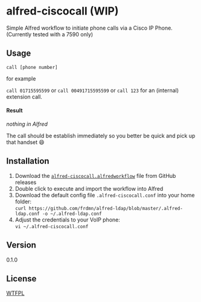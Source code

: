 alfred-ciscocall (WIP)
======================

Simple Alfred workflow to initiate phone calls via a Cisco IP Phone. (Currently tested with a 7590 only)

## Usage

`call [phone number]`  

for example

`call 01715595599` or `call 00491715595599` or `call 123` for an (internal) extension call.

#### Result

*nothing in Alfred*

The call should be establish immediately so you better be quick and pick up that handset :smile:

## Installation

1. Download the [`alfred-ciscocall.alfredworkflow`](https://github.com/frdmn/alfred-ciscocall/releases) file from GitHub releases
1. Double click to execute and import the workflow into Alfred
1. Download the default config file `.alfred-ciscocall.conf` into your home folder:  
`curl https://github.com/frdmn/alfred-ldap/blob/master/.alfred-ldap.conf -o ~/.alfred-ldap.conf`
1. Adjust the credentials to your VoIP phone:  
`vi ~/.alfred-ciscocall.conf`

## Version

0.1.0

## License

[WTFPL](LICENSE)
